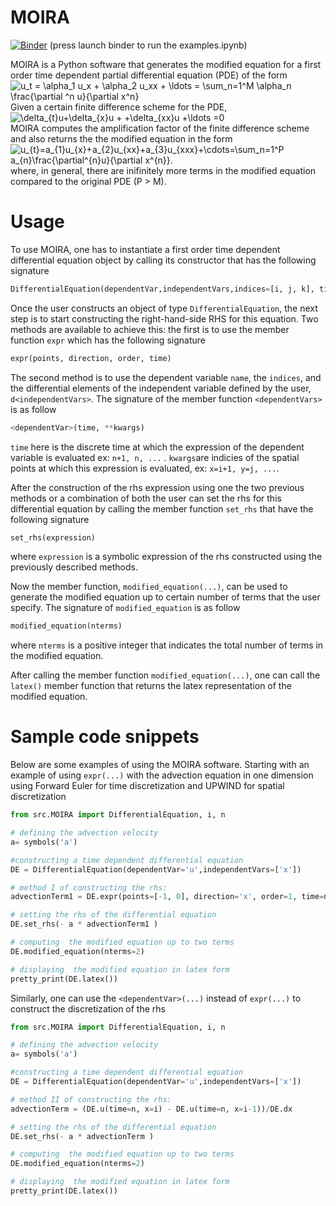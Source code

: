 # MOIRA

[![Binder](https://mybinder.org/badge_logo.svg)](https://mybinder.org/v2/gh/mk-95/modified_equation_code_test/master?filepath=examples.ipynb) (press launch binder to run the examples.ipynb)

MOIRA is a Python software that generates the modified equation for a first order time dependent partial differential equation (PDE) of the form
<br/>
<img src="https://latex.codecogs.com/svg.latex?u_t&space;=&space;\alpha_1&space;u_x&space;&plus;&space;\alpha_2&space;u_xx&space;&plus;&space;\ldots&space;=&space;\sum_1^M&space;\alpha_n&space;\frac{\partial&space;^n&space;u}{\partial&space;x^n}" title="u_t = \alpha_1 u_x + \alpha_2 u_xx + \ldots = \sum_n=1^M \alpha_n \frac{\partial ^n u}{\partial x^n}" />
<br/>
Given a certain finite difference scheme for the PDE, 
<br/>
<img src="https://latex.codecogs.com/svg.latex?\delta_{t}u&plus;\delta_{x}u&space;&plus;&space;&plus;\delta_{xx}u&space;&plus;\ldots&space;=0" title="\delta_{t}u+\delta_{x}u + +\delta_{xx}u +\ldots =0" />
<br/>
MOIRA computes the amplification factor of the finite difference scheme and also returns the the modified equation in the form
<br/>
<img src="https://latex.codecogs.com/svg.latex?u_{t}=a_{1}u_{x}&plus;a_{2}u_{xx}&plus;a_{3}u_{xxx}&plus;\cdots=\sum_1^P&space;a_{n}\frac{\partial^{n}u}{\partial&space;x^{n}}." title="u_{t}=a_{1}u_{x}+a_{2}u_{xx}+a_{3}u_{xxx}+\cdots=\sum_n=1^P a_{n}\frac{\partial^{n}u}{\partial x^{n}}." />
<br/>
where, in general, there are inifinitely more terms in the modified equation compared to the original PDE (P > M).

# Usage
To use MOIRA, one has to instantiate a first order time dependent differential equation object by calling its constructor that has the following signature
```Python
DifferentialEquation(dependentVar,independentVars,indices=[i, j, k], timeIndex=n)
```
Once the user constructs an object of type `DifferentialEquation`, the next step is to start constructing the right-hand-side RHS for this equation. Two methods are available to achieve this: the first is to use the member function `expr` which has the following signature
```Python
expr(points, direction, order, time)
```
The second method is to use the dependent variable `name`, the `indices`, and the differential elements of the independent variable defined by the user, `d<independentVars>`. The signature of the member function `<dependentVars>` is as follow
```Python
<dependentVar>(time, **kwargs)
```
`time` here is the discrete time at which the expression of the dependent variable is evaluated ex: `n+1, n, ...` . `kwargs`are indicies of the spatial points at which this expression is evaluated, ex: `x=i+1, y=j, ...`.

After the construction of the rhs expression using one the two previous methods or a combination of both the user can set the rhs for this differential equation by calling the member function `set_rhs` that have the following signature
```Python
set_rhs(expression)
```
where `expression` is a symbolic expression of the rhs constructed using the previously described methods.

Now the member function, `modified_equation(...)`, can be used to generate the modified equation up to certain number of terms that the user specify. The signature of `modified_equation` is as follow
```Python
modified_equation(nterms)
```
where `nterms` is a positive integer that indicates the total number of terms in the modified equation.

After calling the member function `modified_equation(...)`, one can call the `latex()` member function that returns the latex representation of the modified equation.

# Sample code snippets
Below are some examples of using the MOIRA software.
Starting with an example of using `expr(...)` with the advection equation in one dimension using Forward Euler for time discretization and UPWIND for spatial discretization

```Python
from src.MOIRA import DifferentialEquation, i, n 

# defining the advection velocity
a= symbols('a') 

#constructing a time dependent differential equation
DE = DifferentialEquation(dependentVar='u',independentVars=['x']) 

# method I of constructing the rhs:
advectionTerm1 = DE.expr(points=[-1, 0], direction='x', order=1, time=n) 

# setting the rhs of the differential equation
DE.set_rhs(- a * advectionTerm1 )

# computing  the modified equation up to two terms
DE.modified_equation(nterms=2)

# displaying  the modified equation in latex form
pretty_print(DE.latex())
```

Similarly, one can use the `<dependentVar>(...)` instead of `expr(...)` to construct the discretization of the rhs 

```Python
from src.MOIRA import DifferentialEquation, i, n 

# defining the advection velocity
a= symbols('a') 

#constructing a time dependent differential equation
DE = DifferentialEquation(dependentVar='u',independentVars=['x']) 

# method II of constructing the rhs:
advectionTerm = (DE.u(time=n, x=i) - DE.u(time=n, x=i-1))/DE.dx 

# setting the rhs of the differential equation
DE.set_rhs(- a * advectionTerm )

# computing  the modified equation up to two terms
DE.modified_equation(nterms=2)

# displaying  the modified equation in latex form
pretty_print(DE.latex())
```
